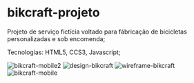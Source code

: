 # bikcraft-projeto
 Projeto de serviço fictícia voltado para fábricação de bicicletas personalizadas e sob encomenda;
 
 Tecnologias: HTML5, CCS3, Javascript;

![bikcraft-mobile2](https://user-images.githubusercontent.com/56458098/120091275-f7a5a480-c0df-11eb-901b-765fe67cb403.jpg)
![design-bikcraft](https://user-images.githubusercontent.com/56458098/120091276-f83e3b00-c0df-11eb-8582-dc19491f507a.jpg)
![wireframe-bikcraft](https://user-images.githubusercontent.com/56458098/120091277-f8d6d180-c0df-11eb-976d-dc1d351e89eb.jpg)
![bikcraft-mobile](https://user-images.githubusercontent.com/56458098/120091278-f8d6d180-c0df-11eb-91b1-8b411c967758.jpg)
